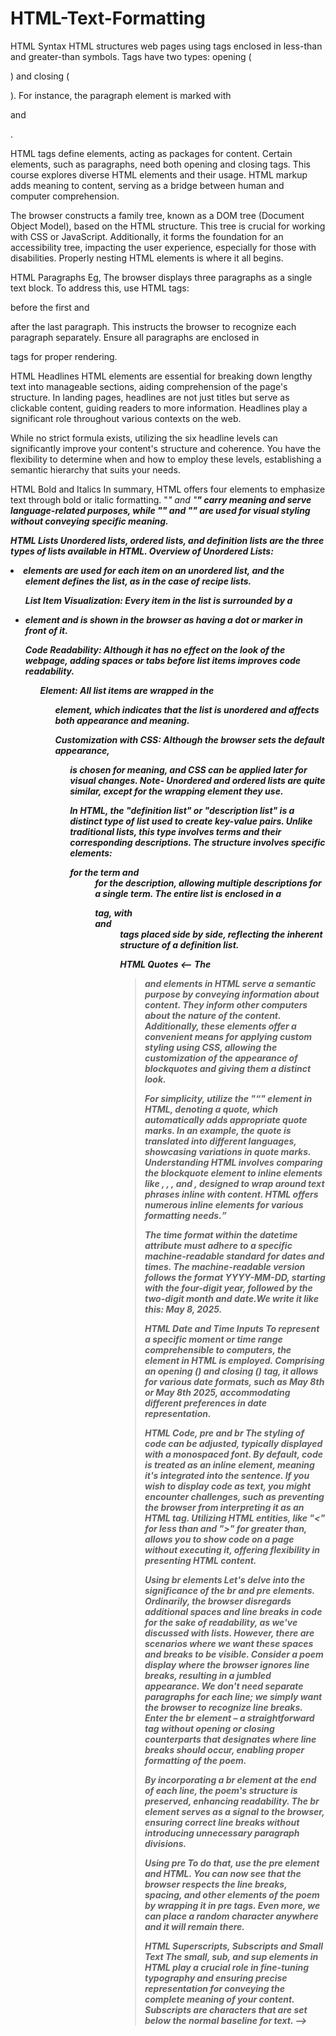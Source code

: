 # HTML-Text-Formatting
HTML Syntax
HTML structures web pages using tags enclosed in less-than and greater-than symbols. Tags have two types: opening (<p>) and closing (</p>). For instance, the paragraph element is marked with <p> and </p>.

HTML tags define elements, acting as packages for content. Certain elements, such as paragraphs, need both opening and closing tags. This course explores diverse HTML elements and their usage. HTML markup adds meaning to content, serving as a bridge between human and computer comprehension.

The browser constructs a family tree, known as a DOM tree (Document Object Model), based on the HTML structure. This tree is crucial for working with CSS or JavaScript. Additionally, it forms the foundation for an accessibility tree, impacting the user experience, especially for those with disabilities. Properly nesting HTML elements is where it all begins.

HTML Paragraphs
Eg, The browser displays three paragraphs as a single text block.
To address this, use HTML tags: <p> before the first and </p> after the last paragraph.
This instructs the browser to recognize each paragraph separately.
Ensure all paragraphs are enclosed in <p> tags for proper rendering.

HTML Headlines
HTML elements are essential for breaking down lengthy text into manageable sections, aiding comprehension of the page's structure. In landing pages, headlines are not just titles but serve as clickable content, guiding readers to more information. Headlines play a significant role throughout various contexts on the web.

While no strict formula exists, utilizing the six headline levels can significantly improve your content's structure and coherence. You have the flexibility to determine when and how to employ these levels, establishing a semantic hierarchy that suits your needs.

HTML Bold and Italics
In summary, HTML offers four elements to emphasize text through bold or italic formatting. "<em>" and "<strong>" carry meaning and serve language-related purposes, while "<i>" and "<b>" are used for visual styling without conveying specific meaning.

HTML Lists
Unordered lists, ordered lists, and definition lists are the three types of lists available in HTML.
Overview of Unordered Lists: <li> elements are used for each item on an unordered list, and the <ul> element defines the list, as in the case of recipe lists.

List Item Visualization: Every item in the list is surrounded by a <li> element and is shown in the browser as having a dot or marker in front of it.

Code Readability: Although it has no effect on the look of the webpage, adding spaces or tabs before list items improves code readability.

<ul> Element: All list items are wrapped in the <ul> element, which indicates that the list is unordered and affects both appearance and meaning.

Customization with CSS: Although the browser sets the default appearance, <ul> is chosen for meaning, and CSS can be applied later for visual changes.
Note- Unordered and ordered lists are quite similar, except for the wrapping element they use.

In HTML, the "definition list" or "description list" is a distinct type of list used to create key-value pairs. Unlike traditional lists, this type involves terms and their corresponding descriptions. The structure involves specific elements: <dt> for the term and <dd> for the description, allowing multiple descriptions for a single term. The entire list is enclosed in a <dl> tag, with <dt> and <dd> tags placed side by side, reflecting the inherent structure of a definition list.

HTML Quotes
<-- The <blockquote> and <cite> elements in HTML serve a semantic purpose by conveying information about content. They inform other computers about the nature of the content. Additionally, these elements offer a convenient means for applying custom styling using CSS, allowing the customization of the appearance of blockquotes and giving them a distinct look.

For simplicity, utilize the "<q>" element in HTML, denoting a quote, which automatically adds appropriate quote marks. In an example, the quote is translated into different languages, showcasing variations in quote marks. Understanding HTML involves comparing the blockquote element to inline elements like <strong>, <b>, <i>, and <em>, designed to wrap around text phrases inline with content. HTML offers numerous inline elements for various formatting needs.

The time format within the datetime attribute must adhere to a specific machine-readable standard for dates and times. The machine-readable version follows the format YYYY-MM-DD, starting with the four-digit year, followed by the two-digit month and date.We write it like this: <time datetime="2025-05-08">May 8, 2025</time>.

HTML Date and Time Inputs
To represent a specific moment or time range comprehensible to computers, the <time> element in HTML is employed. Comprising an opening (<time>) and closing (</time>) tag, it allows for various date formats, such as <time>May 8th</time> or <time>May 8th 2025</time>, accommodating different preferences in date representation.

HTML Code, pre and br
The styling of code can be adjusted, typically displayed with a monospaced font. By default, code is treated as an inline element, meaning it's integrated into the sentence. If you wish to display code as text, you might encounter challenges, such as preventing the browser from interpreting it as an HTML tag. Utilizing HTML entities, like "<" for less than and ">" for greater than, allows you to show code on a page without executing it, offering flexibility in presenting HTML content.

Using br elements
Let's delve into the significance of the br and pre elements. Ordinarily, the browser disregards additional spaces and line breaks in code for the sake of readability, as we've discussed with lists. However, there are scenarios where we want these spaces and breaks to be visible. Consider a poem display where the browser ignores line breaks, resulting in a jumbled appearance. We don't need separate paragraphs for each line; we simply want the browser to recognize line breaks. Enter the br element – a straightforward tag without opening or closing counterparts that designates where line breaks should occur, enabling proper formatting of the poem.

By incorporating a br element at the end of each line, the poem's structure is preserved, enhancing readability. The br element serves as a signal to the browser, ensuring correct line breaks without introducing unnecessary paragraph divisions.

Using pre
To do that, use the pre element and HTML. You can now see that the browser respects the line breaks, spacing, and other elements of the poem by wrapping it in pre tags. Even more, we can place a random character anywhere and it will remain there.

HTML Superscripts, Subscripts and Small Text
The small, sub, and sup elements in HTML play a crucial role in fine-tuning typography and ensuring precise representation for conveying the complete meaning of your content.
Subscripts are characters that are set below the normal baseline for text. -->





